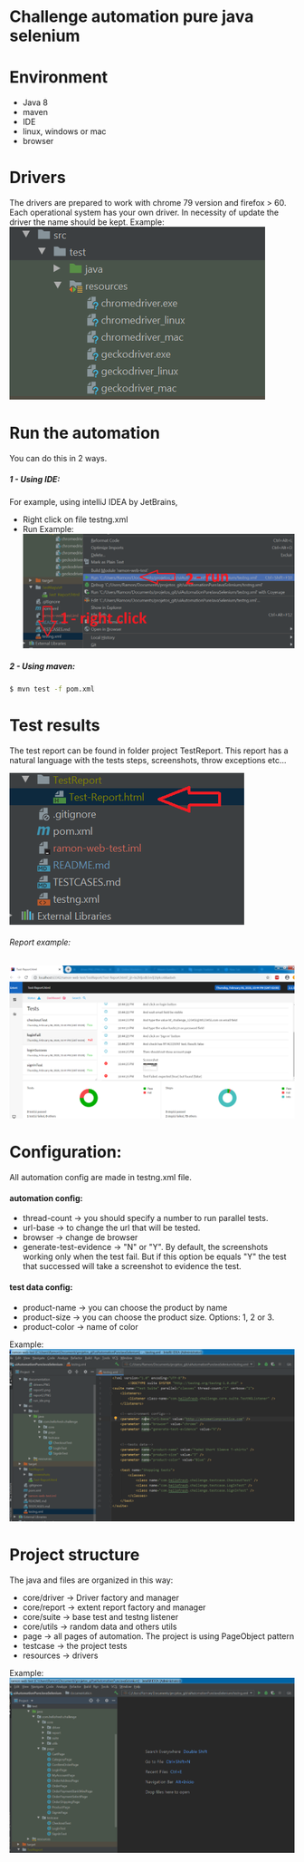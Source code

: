 # Challenge automation pure java selenium

# Environment
  - Java 8
  - maven
  - IDE
  - linux, windows or mac
  - browser

# Drivers

The drivers are prepared to work with chrome 79 version and firefox > 60. Each operational system has your own driver. In necessity of update the driver the name should be kept. Example:
![alt text](https://raw.githubusercontent.com/ramondepieri/uiAutomationPureJavaSelenium/master/documentation/drivers.PNG)

# Run the automation

You can do this in 2 ways.

##### 1 - Using IDE:

For example, using intelliJ IDEA by JetBrains, 
* Right click on file testng.xml
* Run
Example:
![alt text](https://raw.githubusercontent.com/ramondepieri/uiAutomationPureJavaSelenium/master/documentation/run_ide.png)

##### 2 - Using maven:
```sh
$ mvn test -f pom.xml
```

# Test results

The test report can be found in folder project TestReport. This report has a natural language with the tests steps, screenshots, throw exceptions etc...


![alt text](https://raw.githubusercontent.com/ramondepieri/uiAutomationPureJavaSelenium/master/documentation/report1.png)

###### Report example:
![alt text](https://raw.githubusercontent.com/ramondepieri/uiAutomationPureJavaSelenium/master/documentation/report2.PNG)

# Configuration:

All automation config are made in testng.xml file.

#### automation config:
 * thread-count -> you should specify a number to run parallel tests.
 * url-base -> to change the url that will be tested.
 * browser -> change de browser
 * generate-test-evidence -> "N" or "Y". By default, the screenshots working only when the test fail. But if this option be equals "Y" the test that successed will take a screenshot to evidence the test.

#### test data config:
 * product-name -> you can choose the product by name
 * product-size -> you can choose the product size. Options: 1, 2 or 3.
 * product-color -> name of color

Example:
![alt text](https://raw.githubusercontent.com/ramondepieri/uiAutomationPureJavaSelenium/master/documentation/testng_config.PNG)

# Project structure

The java and files are organized in this way:
 * core/driver -> Driver factory and manager
 * core/report -> extent report factory and manager
 * core/suite -> base test and testng listener
 * core/utils -> random data and others utils
 * page -> all pages of automation. The project is using PageObject pattern
 * testcase -> the project tests
 * resources -> drivers

Example:
![alt text](https://raw.githubusercontent.com/ramondepieri/uiAutomationPureJavaSelenium/master/documentation/project_structure.PNG)
